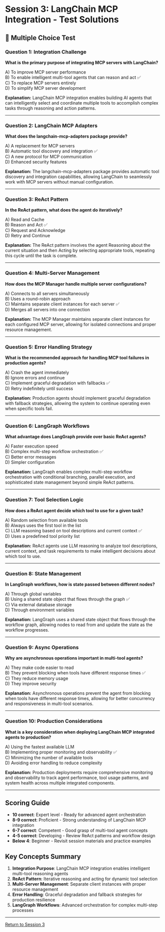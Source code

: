 # Session 3: LangChain MCP Integration - Test Solutions

## 📝 Multiple Choice Test

### Question 1: Integration Challenge
**What is the primary purpose of integrating MCP servers with LangChain?**

A) To improve MCP server performance  
B) To enable intelligent multi-tool agents that can reason and act ✅  
C) To replace MCP servers entirely  
D) To simplify MCP server development  

**Explanation:** LangChain MCP integration enables building AI agents that can intelligently select and coordinate multiple tools to accomplish complex tasks through reasoning and action patterns.

---

### Question 2: LangChain MCP Adapters
**What does the langchain-mcp-adapters package provide?**

A) A replacement for MCP servers  
B) Automatic tool discovery and integration ✅  
C) A new protocol for MCP communication  
D) Enhanced security features  

**Explanation:** The langchain-mcp-adapters package provides automatic tool discovery and integration capabilities, allowing LangChain to seamlessly work with MCP servers without manual configuration.

---

### Question 3: ReAct Pattern
**In the ReAct pattern, what does the agent do iteratively?**

A) Read and Cache  
B) Reason and Act ✅  
C) Request and Acknowledge  
D) Retry and Continue  

**Explanation:** The ReAct pattern involves the agent Reasoning about the current situation and then Acting by selecting appropriate tools, repeating this cycle until the task is complete.

---

### Question 4: Multi-Server Management
**How does the MCP Manager handle multiple server configurations?**

A) Connects to all servers simultaneously  
B) Uses a round-robin approach  
C) Maintains separate client instances for each server ✅  
D) Merges all servers into one connection  

**Explanation:** The MCP Manager maintains separate client instances for each configured MCP server, allowing for isolated connections and proper resource management.

---

### Question 5: Error Handling Strategy
**What is the recommended approach for handling MCP tool failures in production agents?**

A) Crash the agent immediately  
B) Ignore errors and continue  
C) Implement graceful degradation with fallbacks ✅  
D) Retry indefinitely until success  

**Explanation:** Production agents should implement graceful degradation with fallback strategies, allowing the system to continue operating even when specific tools fail.

---

### Question 6: LangGraph Workflows
**What advantage does LangGraph provide over basic ReAct agents?**

A) Faster execution speed  
B) Complex multi-step workflow orchestration ✅  
C) Better error messages  
D) Simpler configuration  

**Explanation:** LangGraph enables complex multi-step workflow orchestration with conditional branching, parallel execution, and sophisticated state management beyond simple ReAct patterns.

---

### Question 7: Tool Selection Logic
**How does a ReAct agent decide which tool to use for a given task?**

A) Random selection from available tools  
B) Always uses the first tool in the list  
C) LLM reasoning based on tool descriptions and current context ✅  
D) Uses a predefined tool priority list  

**Explanation:** ReAct agents use LLM reasoning to analyze tool descriptions, current context, and task requirements to make intelligent decisions about which tool to use.

---

### Question 8: State Management
**In LangGraph workflows, how is state passed between different nodes?**

A) Through global variables  
B) Using a shared state object that flows through the graph ✅  
C) Via external database storage  
D) Through environment variables  

**Explanation:** LangGraph uses a shared state object that flows through the workflow graph, allowing nodes to read from and update the state as the workflow progresses.

---

### Question 9: Async Operations
**Why are asynchronous operations important in multi-tool agents?**

A) They make code easier to read  
B) They prevent blocking when tools have different response times ✅  
C) They reduce memory usage  
D) They improve security  

**Explanation:** Asynchronous operations prevent the agent from blocking when tools have different response times, allowing for better concurrency and responsiveness in multi-tool scenarios.

---

### Question 10: Production Considerations
**What is a key consideration when deploying LangChain MCP integrated agents to production?**

A) Using the fastest available LLM  
B) Implementing proper monitoring and observability ✅  
C) Minimizing the number of available tools  
D) Avoiding error handling to reduce complexity  

**Explanation:** Production deployments require comprehensive monitoring and observability to track agent performance, tool usage patterns, and system health across multiple integrated components.

---

## Scoring Guide

- **10 correct**: Expert level - Ready for advanced agent orchestration  
- **8-9 correct**: Proficient - Strong understanding of LangChain MCP integration  
- **6-7 correct**: Competent - Good grasp of multi-tool agent concepts  
- **4-5 correct**: Developing - Review ReAct patterns and workflow design  
- **Below 4**: Beginner - Revisit session materials and practice examples  

## Key Concepts Summary

1. **Integration Purpose**: LangChain MCP integration enables intelligent multi-tool reasoning agents  
2. **ReAct Pattern**: Iterative reasoning and acting for dynamic tool selection  
3. **Multi-Server Management**: Separate client instances with proper resource management  
4. **Error Handling**: Graceful degradation and fallback strategies for production resilience  
5. **LangGraph Workflows**: Advanced orchestration for complex multi-step processes  

---

[Return to Session 3](Session3_LangChain_MCP_Integration.md)